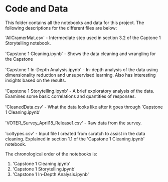 # Code and Data
This folder contains all the notebooks and data for this project. The following descriptions for the different files are below:

'AllCramerMat.csv' - Intermediate step used in section 3.2 of the Captone 1 Storytelling notebook.<br /><br />
'Capstone 1 Cleaning.ipynb' - Shows the data cleaning and wrangling for the Capstone<br /><br />
'Capstone 1 In-Depth Analysis.ipynb' - In-depth analysis of the data using dimensionality reduction and unsupervised learning. Also has interesting insights based on the results.<br /><br />
'Capstone 1 Storytelling.ipynb' - A brief exploratory analysis of the data. Examines some basic correlations and quantities of responses.<br /><br />
'CleanedData.csv' - What the data looks like after it goes through 'Capstone 1 Cleaning.ipynb'<br /><br />
'VOTER_Survey_April18_Release1.csv' - Raw data from the survey.<br /><br />
'coltypes.csv' - Input file I created from scratch to assist in the data cleaning. Explained in section 1.1 of the 'Capstone 1 Cleaning.ipynb' notebook.<br />

The chronological order of the notebooks is:
1. 'Capstone 1 Cleaning.ipynb'
2. 'Capstone 1 Storytelling.ipynb'
3. 'Capstone 1 In-Depth Analysis.ipynb'
